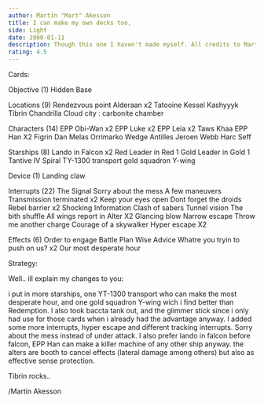 ```yaml
---
author: Martin "Mart" Akesson
title: I can make my own decks too,
side: Light
date: 2000-01-11
description: Though this one I haven't made myself. All credits to Martin Falke for the idea, i've seen him play it too! my personlal changes included.
rating: 4.5
---
```

Cards: 

Objective (1)
Hidden Base

Locations (9)
Rendezvous point
Alderaan x2
Tatooine
Kessel
Kashyyyk
Tibrin
Chandrilla
Cloud city : carbonite chamber

Characters (14)
EPP Obi-Wan x2
EPP Luke x2
EPP Leia x2
Taws Khaa
EPP Han X2
Figrin Dan
Melas
Orrimarko
Wedge Antilles
Jeroen Webb
Harc Seff

Starships (8)
Lando in Falcon x2
Red Leader in Red 1
Gold Leader in Gold 1
Tantive IV
Spiral
TY-1300 transport
gold squadron Y-wing

Device (1)
Landing claw

Interrupts (22)
The Signal
Sorry about the mess
A few maneuvers
Transmission terminated x2
Keep your eyes open
Dont forget the droids
Rebel barrier x2
Shocking Information
Clash of sabers
Tunnel vision
The bith shuffle
All wings report in
Alter X2
Glancing blow
Narrow escape
Throw me another charge
Courage of a skywalker
Hyper escape X2

Effects (6)
Order to engage
Battle Plan
Wise Advice
Whatre you tryin to push on us? x2
Our most desperate hour





Strategy: 

Well.. ill explain my changes to you:

i put in more starships, one YT-1300 transport who can make the most desperate hour, and one gold squadron Y-wing wich i find better than Redemption. I also took baccta tank out, and the glimmer stick since i only had use for those cards when i already had the advantage anyway. I added some more interrupts, hyper escape and different tracking interrupts. Sorry about the mess instead of under attack. I also prefer lando in falcon before falcon, EPP Han can make a killer machine of any other ship anyway. the alters are booth to cancel effects (lateral damage among others) but also as effective sense protection.

Tibrin rocks..

/Martin Akesson
